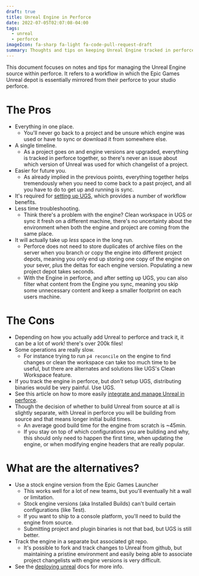 ```yaml
---
draft: true
title: Unreal Engine in Perforce
date: 2022-07-05T02:07:08-04:00
tags:
  - unreal
  - perforce
imageIcon: fa-sharp fa-light fa-code-pull-request-draft
summary: Thoughts and tips on keeping Unreal Engine tracked in perforce.
---
```

This document focuses on notes and tips for managing the Unreal Engine source within perforce. It refers to a workflow in which the Epic Games Unreal depot is essentially mirrored from their perforce to your studio perforce.

# The Pros

- Everything in one place.
  - You'll never go back to a project and be unsure which engine was used or have to sync or download it from somewhere else.
- A single timeline.
  - As a project goes on and engine versions are upgraded, everything is tracked in perforce together, so there's never an issue about which version of Unreal was used for which changelist of a project.
- Easier for future you.
  - As already implied in the previous points, everything together helps tremendously when you need to come back to a past project, and all you have to do to get up and running is sync.
- It's required for [setting up UGS](/notes/ugs-setup), which provides a number of workflow benefits.
- Less time troubleshooting.
  - Think there's a problem with the engine? Clean workspace in UGS or sync it fresh on a different machine, there's no uncertainty about the environment when both the engine and project are coming from the same place.
- It will actually take up _less_ space in the long run.
  - Perforce does not need to store duplicates of archive files on the server when you branch or copy the engine into different project depots, meaning you only end up storing one copy of the engine on your sever, plus the deltas for each engine version. Populating a new project depot takes seconds.
  - With the Engine in perforce, and after setting up UGS, you can also filter what content from the Engine you sync, meaning you skip some unnecessary content and keep a smaller footprint on each users machine.

# The Cons

- Depending on how you actually add Unreal to perforce and track it, it can be a lot of work! there's over 200k files!
- Some operations are really slow.
  - For instance trying to run `p4 reconcile` on the engine to find changes or clean the workspace can take too much time to be useful, but there are alternates and solutions like UGS's Clean Workspace feature.
- If you track the engine in perforce, but _don't_ setup UGS, distributing binaries would be very painful. Use UGS.
- See this article on how to more easily [integrate and manage Unreal in perforce](/notes/integrating-unreal-from-epic).
- Though the decision of whether to build Unreal from source at all is slightly separate, with Unreal in perforce you will be building from source and that means longer initial build times.
  - An average good build time for the engine from scratch is ~45min.
  - If you stay on top of which configurations you are building and why, this should only need to happen the first time, when updating the engine, or when modifying engine headers that are really popular.

# What are the alternatives?

- Use a stock engine version from the Epic Games Launcher
  - This works well for a lot of new teams, but you'll eventually hit a wall or limitation.
  - Stock engine versions (aka Installed Builds) can't build certain configurations (like Test).
  - If you want to ship to a console platform, you'll need to build the engine from source.
  - Submitting project and plugin binaries is not that bad, but UGS is still better.
- Track the engine in a separate but associated git repo.
  - It's possible to fork and track changes to Unreal from github, but maintaining a pristine environment and easily being able to associate project changelists with engine versions is very difficult.
- See the [deploying unreal](https://docs.unrealengine.com/5.0/en-US/deploying-unreal-engine/) docs for more info.
